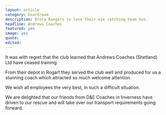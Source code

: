 ```yaml
---
layout: article
category: boardroom
description: Brora Rangers to lose their eye catching team bus.
headline: Andrews Coaches
featured: yes
image: yes
quote:
edited:
---
```

It was with regret that the club learned that Andrews Coaches (Shetland) Ltd have ceased training.

From their depot in Rogart they served the club well and produced for us a stunning coach which attracted so much welcome attention.

We wish all employees the very best, in such a difficult situation.

We are delighted that our friends from D&E Coaches in Inverness have driven to our rescue and will take over our transport requirements going forward.
